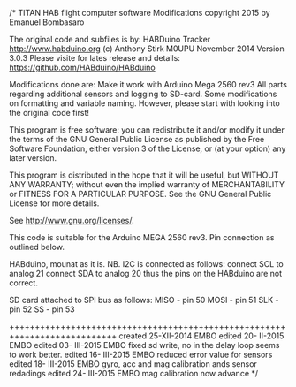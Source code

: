 /*
 TITAN HAB flight computer software
 Modifications copyright 2015 by Emanuel Bombasaro

 The original code and subfiles is by:
   HABDuino Tracker
   http://www.habduino.org
   (c) Anthony Stirk M0UPU
   November 2014 Version 3.0.3
   Please visite for lates release and details: https://github.com/HABduino/HABduino

   Modifications done are:
   Make it work with Arduino Mega 2560 rev3
   All parts regarding additional sensors and logging to SD-card.
   Some modifications on formatting and variable naming.
   However, please start with looking into the original code first!

 This program is free software: you can redistribute it and/or modify
 it under the terms of the GNU General Public License as published by
 the Free Software Foundation, either version 3 of the License, or
 (at your option) any later version.

 This program is distributed in the hope that it will be useful,
 but WITHOUT ANY WARRANTY; without even the implied warranty of
 MERCHANTABILITY or FITNESS FOR A PARTICULAR PURPOSE.  See the
 GNU General Public License for more details.

 See <http://www.gnu.org/licenses/>.

 This code is suitable for the Arduino MEGA 2560 rev3.
 Pin connection as outlined below.

 HABduino, mounat as it is.
 NB. I2C is connected as follows:
   connect SCL to analog 21
   connect SDA to analog 20
 thus the pins on the HABduino are not correct.

 SD card attached to SPI bus as follows:
   MISO - pin 50
   MOSI - pin 51
   SLK - pin 52
   SS - pin 53

+++++++++++++++++++++++++++++++++++++++++++++++++++++++++++++++++++++++++++
created 25-XII-2014 EMBO
edited  20- II-2015 EMBO
edited  03- III-2015 EMBO fixed sd write, no in the delay loop seems to work better.
edited  16- III-2015 EMBO reduced error value for sensors
edited  18- III-2015 EMBO gyro, acc and mag calibration ands sensor redadings
edited  24- III-2015 EMBO mag calibration now advance
*/
